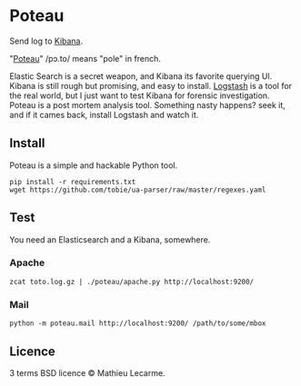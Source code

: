Poteau
======

Send log to [Kibana](https://github.com/elasticsearch/kibana).

"[Poteau](https://fr.wiktionary.org/wiki/poteau)" /pɔ.to/ means "pole" in french.

Elastic Search is a secret weapon, and Kibana its favorite querying UI.
Kibana is still rough but promising, and easy to install.
[Logstash](http://www.logstash.net/) is a tool for the real world,
but I just want to test Kibana for forensic investigation.
Poteau is a post mortem analysis tool. Something nasty happens? seek it,
and if it cames back, install Logstash and watch it.


Install
-------

Poteau is a simple and hackable Python tool.

    pip install -r requirements.txt
    wget https://github.com/tobie/ua-parser/raw/master/regexes.yaml

Test
----

You need an Elasticsearch and a Kibana, somewhere.

### Apache

    zcat toto.log.gz | ./poteau/apache.py http://localhost:9200/

### Mail

    python -m poteau.mail http://localhost:9200/ /path/to/some/mbox

Licence
-------

3 terms BSD licence © Mathieu Lecarme.
